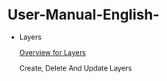 # User-Manual-English-
- Layers

  [Overview for Layers](https://github.com/CS-eukarya/User-Manual-English-/blob/6350e15d2481762d676209f5b9f79a0c2654792e/Overview%20for%20Layer.md)

  Create, Delete And Update Layers 
